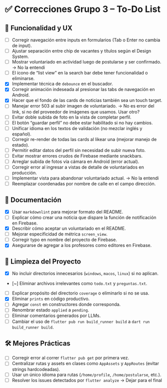 # ✅ Correcciones Grupo 3 – To-Do List

## 🧪 Funcionalidad y UX
- [ ] Corregir navegación entre inputs en formularios (Tab o Enter no cambia de input).
- [ ] Ajustar separación entre chip de vacantes y títulos según el Design System.
- [ ] Mostrar voluntariado en actividad luego de postularse y ser confirmado. -> No la entendi
- [ ] El ícono de “list view” en la search bar debe tener funcionalidad o eliminarse.
- [x] Implementar técnica de `debounce` en el buscador.
- [x] Corregir animación indeseada al presionar las tabs de navegación en Android.
- [x] Hacer que el fondo de las cards de noticias también sea un touch target.
- [ ] Manejar error 503 al subir imagen de voluntariado. -> No es error del link, si no del proveedor de imágenes que usamos. Usar otro?
- [ ] Evitar doble subida de foto en la vista de completar perfil.
- [ ] El botón “guardar perfil” no debe estar habilitado si no hay cambios.
- [ ] Unificar idioma en los textos de validación (no mezclar inglés y español).
- [ ] Corregir re-render de todas las cards al likear una (mejorar manejo de estado).
- [ ] Permitir editar datos del perfil sin necesidad de subir nueva foto.
- [ ] Evitar mostrar errores crudos de Firebase mediante snackbars.
- [ ] Arreglar subida de fotos vía cámara en Android (error actual).
- [ ] Corregir error al ingresar a vistas de detalle de voluntariados en producción.
- [ ] Implementar vista para abandonar voluntariado actual. -> No la entendi
- [ ] Reemplazar coordenadas por nombre de calle en el campo dirección.

## 🧾 Documentación
- [x] Usar `markdownlint` para mejorar formato del README.
- [ ] Explicar cómo crear una noticia que dispare la función de notificación en Firebase.
- [x] Describir cómo aceptar un voluntariado en el README.
- [ ] Mejorar especificidad de métrica `screen_view`.
- [ ] Corregir typo en nombre del proyecto de Firebase.
- [x] Asegurarse de agregar a los profesores como editores en Firebase.

## 🧹 Limpieza del Proyecto
- [x] No incluir directorios innecesarios (`windows`, `macos`, `linux`) si no aplican.
- [~] Eliminar archivos irrelevantes como `todo.txt` y `preguntas.txt`.
- [ ] Explicar propósito del directorio `coverage` o eliminarlo si no se usa.
- [x] Eliminar `prints` en código productivo. 
- [ ] Agregar `const` en constructores donde corresponda.
- [ ] Renombrar estado `applied` a `pending`.
- [ ] Eliminar comentarios generados por LLMs.
- [ ] Cambiar el uso de `flutter pub run build_runner build` a `dart run build_runner build`.

## 🛠️ Mejores Prácticas
- [ ] Corregir error al correr `flutter pub get` por primera vez.
- [ ] Centralizar rutas y assets en clases como `AppAssets` y `AppRoutes` (evitar strings hardcodeadas).
- [ ] Usar un único idioma para rutas (`/home/profile`, `/home/postularse`, etc.).
- [ ] Resolver los issues detectados por `flutter analyze` -> Dejar para el final